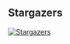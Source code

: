 ## Stargazers

[![Stargazers](https://starchart.cc/stacksjs/ts-numbers.svg?variant=adaptive)](https://starchart.cc/stacksjs/ts-numbers)
